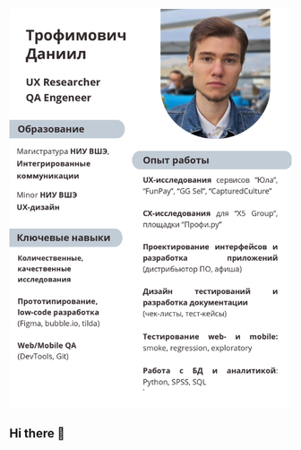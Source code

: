 ![Header](https://github.com/danny-troph/danny-troph/blob/57b50833bec66888d82078d976c23e95a4a8344e/UX_QA_CV.jpg)
## Hi there 👋

<!--
**danny-troph/danny-troph** is a ✨ _special_ ✨ repository because its `README.md` (this file) appears on your GitHub profile.

Here are some ideas to get you started:

- 🔭 I’m currently working on ...
- 🌱 I’m currently learning ...
- 👯 I’m looking to collaborate on ...
- 🤔 I’m looking for help with ...
- 💬 Ask me about ...
- 📫 How to reach me: ...
- 😄 Pronouns: ...
- ⚡ Fun fact: ...
-->
